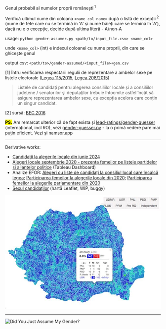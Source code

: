 Genul probabil al numelor proprii românești<sup> 1</sup>

Verifică ultimul nume din coloana `<name_col_name>` după o listă de excepții<sup> 2</sup> (nume de fete care nu se termină în 'A' și nume băieți care se termină în 'A'), dacă nu e o excepție, decide după ultima literă - A/non-A 

usage: `python gender-assumer.py <path/to/input_file.csv> <name_col>`

unde `<name_col>` (int) e indexul coloanei cu nume proprii, din care se ghicește genul

output csv: `<path/to>/gender-assumed/<input_file>+gen.csv`

[1] Întru verificarea respectării regulii de reprezentare a ambelor sexe pe listele electorale ([Legea 115/2015](http://legislatie.just.ro/Public/DetaliiDocument/168136#id_artA49), [Legea 208/2015](http://legislatie.just.ro/Public/DetaliiDocument/170037#id_artA489_bdy))

> Listele de candidați pentru alegerea consiliilor locale și a consiliilor județene / senatorilor şi deputaţilor trebuie întocmite astfel încât să asigure reprezentarea ambelor sexe, cu excepția acelora care conțin un singur candidat. 

[2] sursă: [BEC 2016](http://2016bec.ro/candidati/index.html) 

<mark>**PS.**</mark> Am remarcat ulterior că de fapt exista și [lead-ratings/gender-guesser](https://github.com/lead-ratings/gender-guesser) (internațional, incl RO), vezi [gender-guesser.py](gender-guesser.py) - la o primă vedere pare mai puțin eficient.  Vezi și [namsor.app](https://namsor.app/) 

---

Derivative works:

- [Candidații la alegerile locale din iunie 2024](https://expertforum.ro/candidati-locale-2024/) 
- [Alegeri locale septembrie 2020 - prezenta femeilor pe listele partidelor si aliantelor politice](https://public.tableau.com/profile/raul2984#!/vizhome/Alegerilocaleseptembrie2020-prezentafemeilorpelistelepartidelor/Dashboard12) (Tableau Dashboard)
- Analize EFOR: [Alegeri cu liste de candidați la consiliul local care încalcă legea](https://expertforum.ro/liste-candidati-ilegale/); [Participarea femeilor la alegerile locale din 2020](https://expertforum.ro/raport-participare-femei-locale/); [Participarea femeilor la alegerile parlamentare din 2020](https://expertforum.ro/participarea-femeilor-parlamentare/)  
- [Sexul candidaților](https://pax.github.io/playground/sexul-candidatilor/#) (hartă Leaflet, WIP, buggy)

![sexul candidatilor](sexul-candidatilor.jpg) 

 

---

![Did You Just Assume My Gender?](https://i.kym-cdn.com/photos/images/original/001/182/645/379.jpg)



<meta property="og:image" content="https://raw.githubusercontent.com/pax/ro-gender-assumer/master/sexul-candidatilor.jpg" />
